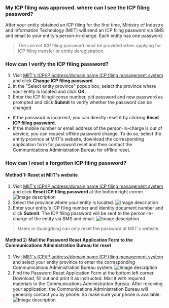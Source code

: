 ### My ICP filing was approved. where can I see the ICP filing password?

After your entity obtained an ICP filing for the first time, Ministry of Industry and Information Technology (MIIT) will send an ICP filing password via SMS and email to your entity's person-in-charge. Each entity has one password.
>The correct ICP filing password must be provided when applying for ICP filing transfer or entity deregistration.

### How can I verify the ICP filing password?

1. Visit [MIIT's ICP/IP address/domain name ICP filing management system](http://www.beian.miit.gov.cn/state/outPortal/loginPortal.action) and click **Change ICP filing password**.
2. In the "Select entity province" popup box, select the province where your entity is located and click **OK**.
3. Enter the ICP filing/license number, old password and new password as prompted and click **Submit** to verify whether the password can be changed.                                                               
 - If the password is incorrect, you can directly reset it by clicking **Reset ICP filing password**.
 - If the mobile number or email address of the person-in-charge is out of service, you can request offline password change. To do so, select the entity province at MIIT's website, download the corresponding application form for password reset and then contact the Communications Administration Bureau for offline reset.

### How can I reset a forgotten ICP filing password?

#### Method 1: Reset at MIIT's website  

1. Visit [MIIT's ICP/IP address/domain name ICP filing management system](http://www.beian.miit.gov.cn/state/outPortal/loginPortal.action) and click **Reset ICP filing password** at the bottom right corner.
![Image description](//bot1024-1253841380.file.myqcloud.com/5983d60cc6965.jpg)  
2. Select the province where your entity is located.
![Image description](//bot1024-1253841380.file.myqcloud.com/5983d6230b378.jpg)  
3. Enter your entity's ICP filing number and identity document number and click **Submit**. The ICP filing password will be sent to the person-in-charge of the entity via SMS and email.
![Image description](//bot1024-1253841380.file.myqcloud.com/5983d63b35d22.jpg)
>Users in Guangdong can only reset the password at MIIT's website.

#### Method 2: Mail the Password Reset Application Form to the Communications Administration Bureau for reset

1. Visit [MIIT's ICP/IP address/domain name ICP filing management system](http://www.beian.miit.gov.cn/state/outPortal/loginPortal.action) and select your entity province to enter the corresponding Communications Administration Bureau system.
![Image description](//bot1024-1253841380.file.myqcloud.com/5983d68d459b3.jpg)  
2. Find the Password Reset Application Form at the bottom left corner. Download, fill out and print it as instructed. Mail it with required materials to the Communications Administration Bureau. After receiving your application, the Communications Administration Bureau will generally contact you by phone. So make sure your phone is available.
![Image description](//bot1024-1253841380.file.myqcloud.com/5983d6a416d82.jpg)
